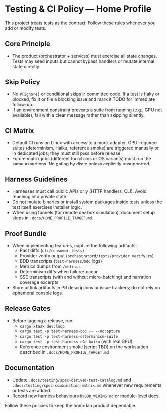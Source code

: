# Testing & CI Policy — Home Profile

This project treats tests as the contract. Follow these rules whenever you add or modify tests.

## Core Principle
- The product (orchestrator + services) must exercise all state changes. Tests may seed inputs but cannot bypass handlers or mutate internal state directly.

## Skip Policy
- No `#[ignore]` or conditional skips in committed code. If a test is flaky or blocked, fix it or file a blocking issue and mark it TODO for immediate follow-up.
- If an environment constraint prevents a suite from running (e.g., GPU not available), fail with a clear message rather than skipping silently.

## CI Matrix
- Default CI runs on Linux with access to a mock adapter. GPU-required suites (determinism, Haiku, reference smoke) are triggered manually or in dedicated jobs; they must still pass before release.
- Future matrix jobs (different toolchains or OS variants) must run the same assertions. No gating by distro unless explicitly unsupported.

## Harness Guidelines
- Harnesses must call public APIs only (HTTP handlers, CLI). Avoid reaching into private state.
- Do not mutate binaries or install system packages inside tests unless the test itself exercises installer logic.
- When using tunnels (for remote dev box simulation), document setup steps in `.docs/HOME_PROFILE_TARGET.md`.

## Proof Bundle
- When implementing features, capture the following artifacts:
  - Pact diffs (`cli/consumer-tests`)
  - Provider verify output (`orchestratord/tests/provider_verify.rs`)
  - BDD transcripts (`test-harness/bdd` logs)
  - Metrics dumps from `/metrics`
  - Determinism diffs when failures occur
  - SSE transcripts (with and without micro-batching) and narration coverage excerpts
- Store or link artifacts in PR descriptions or issue trackers; do not rely on ephemeral console logs.

## Release Gates
- Before tagging a release, run:
  - `cargo xtask dev:loop`
  - `cargo test -p test-harness-bdd -- --nocapture`
  - `cargo test -p test-harness-determinism-suite`
  - `cargo test -p test-harness-e2e-haiku` (with real GPU)
  - Reference environment smoke (script TBD) on the workstation described in `.docs/HOME_PROFILE_TARGET.md`

## Documentation
- Update `.docs/testing/spec-derived-test-catalog.md` and `.docs/testing/spec-combination-matrix.md` whenever new requirements or tests are added.
- Record new harness behaviours in `BDD_WIRING.md` or module-level docs.

Follow these policies to keep the home lab product dependable.
